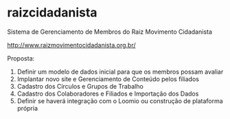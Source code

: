 # raizcidadanista

Sistema de Gerenciamento de Membros do Raiz Movimento Cidadanista

http://www.raizmovimentocidadanista.org.br/

Proposta:

1. Definir um modelo de dados inicial para que os membros possam avaliar
2. Implantar novo site e Gerenciamento de Conteúdo pelos filiados
3. Cadastro dos Círculos e Grupos de Trabalho
4. Cadastro dos Colaboradores e Filiados e Importação dos Dados
4. Definir se haverá integração com o Loomio ou construção de plataforma própria


 
